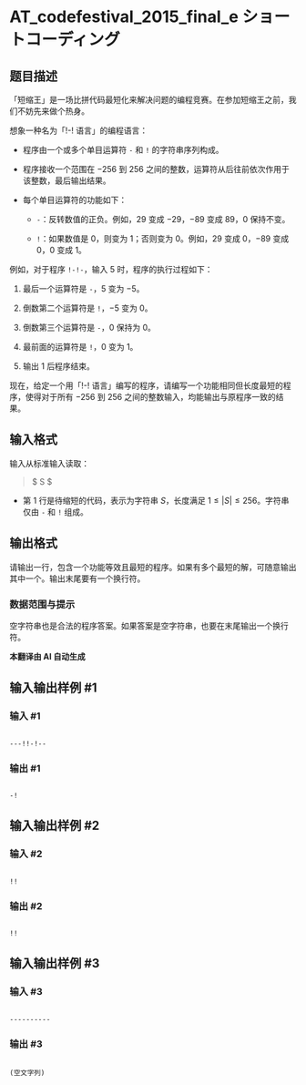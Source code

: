 # AT_codefestival_2015_final_e ショートコーディング

## 题目描述

「短缩王」是一场比拼代码最短化来解决问题的编程竞赛。在参加短缩王之前，我们不妨先来做个热身。

想象一种名为「!-! 语言」的编程语言：

- 程序由一个或多个单目运算符 `-` 和 `!` 的字符串序列构成。
- 程序接收一个范围在 $-256$ 到 $256$ 之间的整数，运算符从后往前依次作用于该整数，最后输出结果。
- 每个单目运算符的功能如下：
  - `-`：反转数值的正负。例如，$29$ 变成 $-29$，$-89$ 变成 $89$，$0$ 保持不变。
  - `!`：如果数值是 $0$，则变为 $1$；否则变为 $0$。例如，$29$ 变成 $0$，$-89$ 变成 $0$，$0$ 变成 $1$。

例如，对于程序 `!-!-`，输入 $5$ 时，程序的执行过程如下：

1. 最后一个运算符是 `-`，$5$ 变为 $-5$。
2. 倒数第二个运算符是 `!`，$-5$ 变为 $0$。
3. 倒数第三个运算符是 `-`，$0$ 保持为 $0$。
4. 最前面的运算符是 `!`，$0$ 变为 $1$。
5. 输出 $1$ 后程序结束。

现在，给定一个用「!-! 语言」编写的程序，请编写一个功能相同但长度最短的程序，使得对于所有 $-256$ 到 $256$ 之间的整数输入，均能输出与原程序一致的结果。

## 输入格式

输入从标准输入读取：

> $ S $

- 第 $1$ 行是待缩短的代码，表示为字符串 $S$，长度满足 $1 \leq |S| \leq 256$。字符串仅由 `-` 和 `!` 组成。

## 输出格式

请输出一行，包含一个功能等效且最短的程序。如果有多个最短的解，可随意输出其中一个。输出末尾要有一个换行符。

### 数据范围与提示

空字符串也是合法的程序答案。如果答案是空字符串，也要在末尾输出一个换行符。

 **本翻译由 AI 自动生成**

## 输入输出样例 #1

### 输入 #1

```
---!!-!--
```

### 输出 #1

```
-!
```

## 输入输出样例 #2

### 输入 #2

```
!!
```

### 输出 #2

```
!!
```

## 输入输出样例 #3

### 输入 #3

```
----------
```

### 输出 #3

```
(空文字列)
```